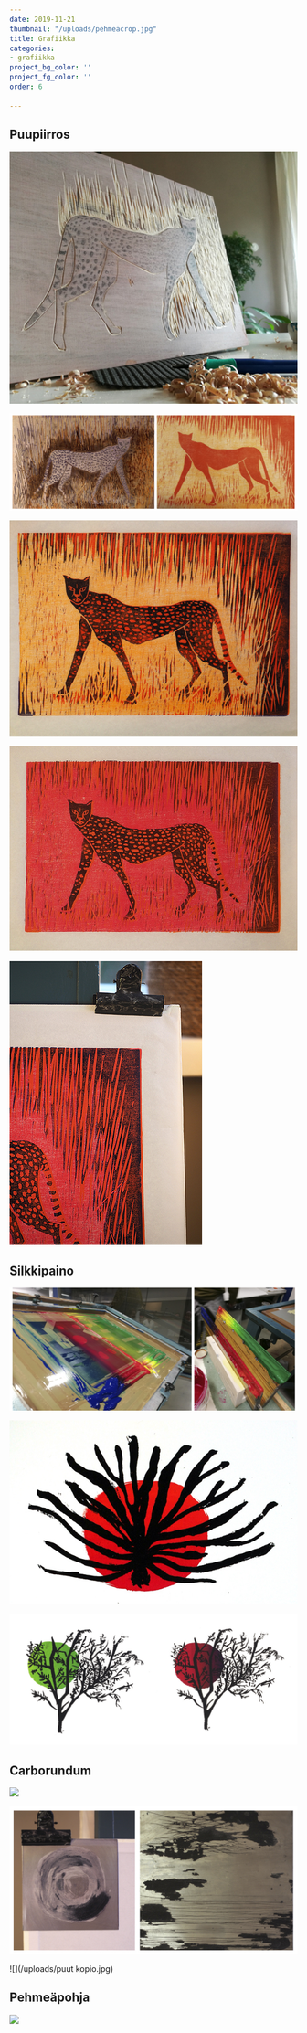 ```yaml
---
date: 2019-11-21
thumbnail: "/uploads/pehmeäcrop.jpg"
title: Grafiikka
categories:
- grafiikka
project_bg_color: ''
project_fg_color: ''
order: 6

---
```

## Puupiirros

![](/uploads/veisto_pieni.jpg)

![](/uploads/gepardikollaasi.jpg)

![](/uploads/gepardikeltpieni.jpg)

![](/uploads/geppunpieni.jpg)

![](/uploads/peppupieni.jpg)

## Silkkipaino

![](/uploads/seripaino.jpg)

![](/uploads/seripunpieni.jpg)

![](/uploads/puut.jpg)

## Carborundum

![](/uploads/pyönel.jpg)

![](/uploads/laatat.jpg)

![](/uploads/puut kopio.jpg)

## Pehmeäpohja

![](/uploads/pehmeäkollaasi.jpg)